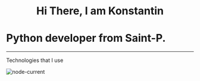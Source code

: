 <h1 align="center">Hi There, I am Konstantin</h1>
<h1>Python developer from Saint-P.</h1>

-------------------------------------------------------
Technologies that I use

<img alt="node-current" src="https://img.shields.io/node/v/python?color=green&label=Python&logo=python&logoColor=red">
